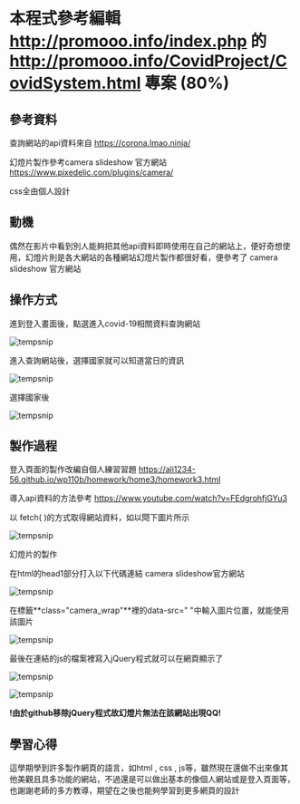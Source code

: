# 本程式參考編輯 http://promooo.info/index.php 的 http://promooo.info/CovidProject/CovidSystem.html 專案 (80%)

## 參考資料

查詢網站的api資料來自 https://corona.lmao.ninja/

幻燈片製作參考camera slideshow 官方網站 https://www.pixedelic.com/plugins/camera/

css全由個人設計


## 動機

偶然在影片中看到別人能夠把其他api資料即時使用在自己的網站上，便好奇想使用，幻燈片則是各大網站的各種網站幻燈片製作都很好看，便參考了 camera slideshow 官方網站

## 操作方式

進到登入畫面後，點選進入covid-19相關資料查詢網站

![tempsnip](https://user-images.githubusercontent.com/99935047/173517184-2c731690-536b-4d0b-a6ab-0e6392fd1316.png)


進入查詢網站後，選擇國家就可以知道當日的資訊

![tempsnip](https://user-images.githubusercontent.com/99935047/173516918-9b8df8b8-3c59-4819-a9c9-a74246189a32.png)

選擇國家後

![tempsnip](https://user-images.githubusercontent.com/99935047/173517540-dd135246-b50b-413f-b61b-e07dbddfae29.png)



## 製作過程

登入頁面的製作改編自個人練習習題 https://ali1234-56.github.io/wp110b/homework/home3/homework3.html

導入api資料的方法參考 https://www.youtube.com/watch?v=FEdgrohfjGYu3

以 fetch( )的方式取得網站資料，如以閜下圖片所示

![tempsnip](https://user-images.githubusercontent.com/99935047/174242606-c1e44e23-5387-4307-b814-7465d1e83c83.png)


幻燈片的製作

在html的head1部分打入以下代碼連結 camera slideshow官方網站

![tempsnip](https://user-images.githubusercontent.com/99935047/173519760-ae4155a9-9941-4c9c-aefc-9c1a93fd74be.png)

在標籤**class="camera_wrap"**裡的data-src=" "中輸入圖片位置，就能使用該圖片

![tempsnip](https://user-images.githubusercontent.com/99935047/173520882-49a69ea2-d461-4b98-8653-3546a2bfb20a.png)

最後在連結的js的檔案裡寫入jQuery程式就可以在網頁顯示了

![tempsnip](https://user-images.githubusercontent.com/99935047/173521462-80ff887f-5f75-41ca-8eea-d09ff5bb7034.png)

![tempsnip](https://user-images.githubusercontent.com/99935047/173521854-155cbfb1-5741-4002-a8f1-870783c94973.png)

**!由於github移除jQuery程式故幻燈片無法在該網站出現QQ!**




## 學習心得 

這學期學到許多製作網頁的語言，如html , css , js等，雖然現在還做不出來像其他美觀且具多功能的網站，不過還是可以做出基本的像個人網站或是登入頁面等，也謝謝老師的多方教導，期望在之後也能夠學習到更多網頁的設計

